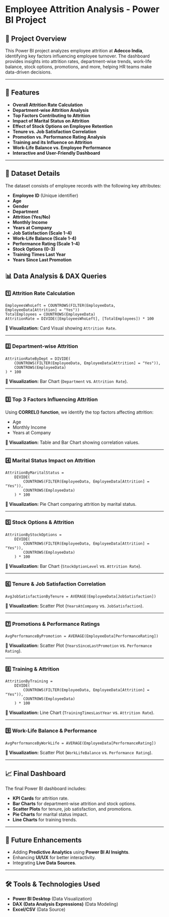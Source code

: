 # Employee Attrition Analysis - Power BI Project

## 📌 Project Overview
This Power BI project analyzes employee attrition at **Adecco India**, identifying key factors influencing employee turnover. The dashboard provides insights into attrition rates, department-wise trends, work-life balance, stock options, promotions, and more, helping HR teams make data-driven decisions.

---

## 🚀 Features
- **Overall Attrition Rate Calculation**
- **Department-wise Attrition Analysis**
- **Top Factors Contributing to Attrition**
- **Impact of Marital Status on Attrition**
- **Effect of Stock Options on Employee Retention**
- **Tenure vs. Job Satisfaction Correlation**
- **Promotion vs. Performance Rating Analysis**
- **Training and its Influence on Attrition**
- **Work-Life Balance vs. Employee Performance**
- **Interactive and User-Friendly Dashboard**

---

## 📂 Dataset Details
The dataset consists of employee records with the following key attributes:
- **Employee ID** (Unique identifier)
- **Age**
- **Gender**
- **Department**
- **Attrition (Yes/No)**
- **Monthly Income**
- **Years at Company**
- **Job Satisfaction (Scale 1-4)**
- **Work-Life Balance (Scale 1-4)**
- **Performance Rating (Scale 1-4)**
- **Stock Options (0-3)**
- **Training Times Last Year**
- **Years Since Last Promotion**

## 📊 Data Analysis & DAX Queries

### **1️⃣ Attrition Rate Calculation**
```DAX
EmployeesWhoLeft = COUNTROWS(FILTER(EmployeeData, EmployeeData[Attrition] = "Yes"))
TotalEmployees = COUNTROWS(EmployeeData)
AttritionRate = DIVIDE([EmployeesWhoLeft], [TotalEmployees]) * 100
```
**📌 Visualization:** Card Visual showing `Attrition Rate`.

---

### **2️⃣ Department-wise Attrition**
```DAX
AttritionRateByDept = DIVIDE(
    COUNTROWS(FILTER(EmployeeData, EmployeeData[Attrition] = "Yes")),
    COUNTROWS(EmployeeData)
) * 100
```
**📌 Visualization:** Bar Chart (`Department` vs. `Attrition Rate`).

---

### **3️⃣ Top 3 Factors Influencing Attrition**
Using **CORREL() function**, we identify the top factors affecting attrition:
- Age
- Monthly Income
- Years at Company

**📌 Visualization:** Table and Bar Chart showing correlation values.

---

### **4️⃣ Marital Status Impact on Attrition**
```DAX
AttritionByMaritalStatus =
    DIVIDE(
        COUNTROWS(FILTER(EmployeeData, EmployeeData[Attrition] = "Yes")),
        COUNTROWS(EmployeeData)
    ) * 100
```
**📌 Visualization:** Pie Chart comparing attrition by marital status.

---

### **5️⃣ Stock Options & Attrition**
```DAX
AttritionByStockOptions =
    DIVIDE(
        COUNTROWS(FILTER(EmployeeData, EmployeeData[Attrition] = "Yes")),
        COUNTROWS(EmployeeData)
    ) * 100
```
**📌 Visualization:** Bar Chart (`StockOptionLevel` vs. `Attrition Rate`).

---

### **6️⃣ Tenure & Job Satisfaction Correlation**
```DAX
AvgJobSatisfactionByTenure = AVERAGE(EmployeeData[JobSatisfaction])
```
**📌 Visualization:** Scatter Plot (`YearsAtCompany` vs. `JobSatisfaction`).

---

### **7️⃣ Promotions & Performance Ratings**
```DAX
AvgPerformanceByPromotion = AVERAGE(EmployeeData[PerformanceRating])
```
**📌 Visualization:** Scatter Plot (`YearsSinceLastPromotion` vs. `Performance Rating`).

---

### **8️⃣ Training & Attrition**
```DAX
AttritionByTraining =
    DIVIDE(
        COUNTROWS(FILTER(EmployeeData, EmployeeData[Attrition] = "Yes")),
        COUNTROWS(EmployeeData)
    ) * 100
```
**📌 Visualization:** Line Chart (`TrainingTimesLastYear` vs. `Attrition Rate`).

---

### **9️⃣ Work-Life Balance & Performance**
```DAX
AvgPerformanceByWorkLife = AVERAGE(EmployeeData[PerformanceRating])
```
**📌 Visualization:** Scatter Plot (`WorkLifeBalance` vs. `Performance Rating`).

---

## 📈 Final Dashboard
The final Power BI dashboard includes:
- **KPI Cards** for attrition rate.
- **Bar Charts** for department-wise attrition and stock options.
- **Scatter Plots** for tenure, job satisfaction, and promotions.
- **Pie Charts** for marital status impact.
- **Line Charts** for training trends.

---

## 📌 Future Enhancements
- Adding **Predictive Analytics** using **Power BI AI Insights**.
- Enhancing **UI/UX** for better interactivity.
- Integrating **Live Data Sources**.

---

## 🛠️ Tools & Technologies Used
- **Power BI Desktop** (Data Visualization)
- **DAX (Data Analysis Expressions)** (Data Modeling)
- **Excel/CSV** (Data Source)
